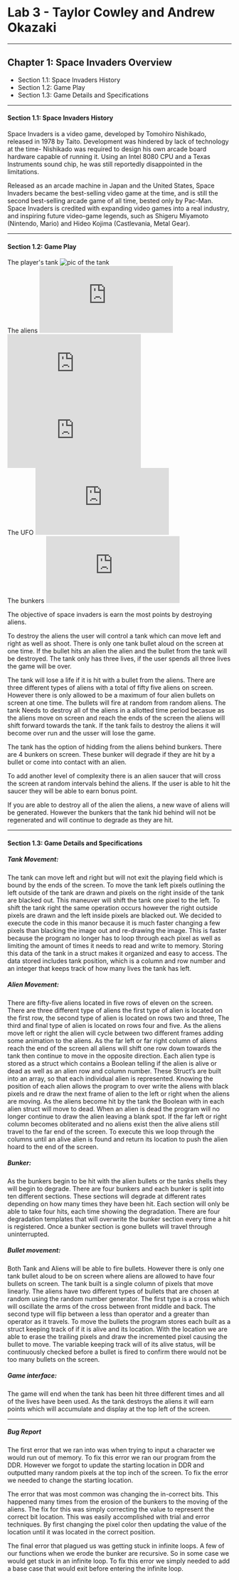 # Lab 3 - Taylor Cowley and Andrew Okazaki
---
## Chapter 1: Space Invaders Overview  
* Section 1.1: Space Invaders History  
* Section 1.2: Game Play  
* Section 1.3: Game Details and Specifications  
---
#### Section 1.1: Space Invaders History  
Space Invaders is a video game, developed by Tomohiro Nishikado, released in 1978 by Taito. Development was hindered by lack of technology at the time- Nishikado was required to design his own arcade board hardware capable of running it. Using an Intel 8080 CPU and a Texas Instruments sound chip, he was still reportedly disappointed in the limitations.

Released as an arcade machine in Japan and the United States, Space Invaders became the best-selling video game at the time, and is still the second best-selling arcade game of all time, bested only by Pac-Man. Space Invaders is credited with expanding video games into a real industry, and inspiring future video-game legends, such as Shigeru Miyamoto (Nintendo, Mario) and Hideo Kojima (Castlevania, Metal Gear).

---
#### Section 1.2: Game Play
The player's tank ![pic of the tank][tank]  
The aliens ![alien1][alien1]
![alien2][alien2]
![alien3][alien3]  
The UFO ![ufo][ufo]  
The bunkers ![bunkers][bunker]

The objective of space invaders is earn the most points by destroying aliens.

To destroy the aliens the user will control a tank which can move left and right as well as shoot. There is only one tank bullet aloud on the screen at one time. If the bullet hits an alien the alien and the bullet from the tank will be destroyed. The tank only has three lives, if the user spends all three lives the game will be over. 

The tank will lose a life if it is hit with a bullet from the aliens. There are three different types of aliens with a total of fifty five aliens on screen. However there is only allowed to be a maximum of four alien bullets on screen at one time. The bullets will fire at random from random aliens. The tank Needs to destroy all of the aliens in a allotted time period becasue as the aliens move on screen and reach the ends of the screen the aliens will shift forward towards the tank. If the tank fails to destroy the aliens it will become over run and the usser will lose the game.

The tank has the option of hidding from the aliens behind bunkers. There are 4 bunkers on screen. These bunker will degrade if they are hit by a bullet or come into contact with an alien.  

To add another level of complexity there is an alien saucer that will cross the screen at random intervals behind the aliens. If the user is able to hit the saucer they will be able to earn bonus point. 

If you are able to destroy all of the alien the aliens, a new wave of aliens will be generated. However the bunkers that the tank hid behind will not be regenerated and will continue to degrade as they are hit. 

---

#### Section 1.3: Game Details and Specifications
##### Tank Movement:
The tank can move left and right but will not exit the playing field which is bound by the ends of the screen. To move the tank left pixels outlining the left outside of the tank are drawn and pixels on the right inside of the tank are blacked out. This maneuver will shift the tank one pixel to the left. To shift the tank right the same operation occurs however the right outside pixels are drawn and the left inside pixels are blacked out.  We decided to execute the code in this manor because it is much faster changing a few pixels than blacking the image out and re-drawing the image. This is faster because the program no longer has to loop through each pixel as well as limiting the amount of times it needs to read and write to memory.  Storing this data of the tank in a struct makes it organized and easy to access. The data stored includes tank position, which is a column and row number and an integer that keeps track of how many lives the tank has left.
##### Alien Movement: 
There are fifty-five aliens located in five rows of eleven on the screen. There are three different type of aliens the first type of alien is located on the first row, the second type of alien is located on rows two and three, The third and final type of alien is located on rows four and five. As the aliens move left or right the alien will cycle between two different frames adding some animation to the aliens. As the far left or far right column of aliens reach the end of the screen all aliens will shift one row down towards the tank then continue to move in the opposite direction. Each alien type is stored as a struct which contains a Boolean telling if the alien is alive or dead as well as an alien row and column number. These Struct’s are built into an array, so that each individual alien is represented. Knowing the position of each alien allows the program to over write the aliens with black pixels and re draw the next frame of alien to the left or right when the aliens are moving.  As the aliens become hit by the tank the Boolean with in each alien struct will move to dead. When an alien is dead the program will no longer continue to draw the alien leaving a blank spot. If the far left or right column becomes obliterated and no aliens exist then the alive aliens still travel to the far end of the screen. To execute this we loop through the columns until an alive alien is found and return its location to push the alien hoard to the end of the screen.  
##### Bunker:
As the bunkers begin to be hit with the alien bullets or the tanks shells they will begin to degrade. There are four bunkers and each bunker is split into ten different sections. These sections will degrade at different rates depending on how many times they have been hit. Each section will only be able to take four hits, each time showing the degradation. There are four degradation templates that will overwrite the bunker section every time a hit is registered. Once a bunker section is gone bullets will travel through uninterrupted. 
##### Bullet movement: 
Both Tank and Aliens will be able to fire bullets. However there is only one tank bullet aloud to be on screen where aliens are allowed to have four bullets on screen. The tank built is a single column of pixels that move linearly. The aliens have two different types of bullets that are chosen at random using the random number generator. The first type is a cross which will oscillate the arms of the cross between front middle and back. The second type will flip between a less than operator and a greater than operator as it travels. To move the bullets the program stores each built as a struct keeping track of if it is alive and its location. With the location we are able to erase the trailing pixels and draw the incremented pixel causing the bullet to move. The variable keeping track will of its alive status, will be continuously checked before a bullet is fired to confirm there would not be too many bullets on the screen. 
##### Game interface: 
The game will end when the tank has been hit three different times and all of the lives have been used. As the tank destroys the aliens it will earn points which will accumulate and display at the top left of the screen.  


---
 
##### Bug Report
The first error that we ran into was when trying to input a character we would run out of memory. To fix this error we ran our program from the DDR. However we forgot to update the starting location in DDR and outputted many random pixels at the top inch of the screen. To fix the error we needed to change the starting location.

The error that was most common was changing the in-correct bits. This happened many times from the erosion of the bunkers to the moving of the aliens. The fix for this was simply correcting the value to represent the correct bit location. This was easily accomplished with trial and error techniques. By first changing the pixel color then updating the value of the location until it was located in the correct position.   

The final error that plagued us was getting stuck in infinite loops. A few of our functions when we erode the bunker are recursive. So in some case we would get stuck in an infinite loop. To fix this error we simply needed to add a base case that would exit before entering the infinite loop.   

[tank]: http://i.imgur.com/AuLmBrg.png 
[alien1]: http://www.dizionariovideogiochi.it/lib/exe/fetch.php?media=archivio_dvg_04:space_invaders_-_alieno3.png 
[alien2]: http://www.dizionariovideogiochi.it/lib/exe/fetch.php?media=archivio_dvg_04:space_invaders_-_alieno2.png 
[alien3]: http://www.dizionariovideogiochi.it/lib/exe/fetch.php?media=archivio_dvg_04:space_invaders_-_alieno1.png 
[ufo]: http://www.dizionariovideogiochi.it/lib/exe/fetch.php?media=archivio_dvg_04:space_invaders_-_disco.png
[bunker]: http://www.dizionariovideogiochi.it/lib/exe/fetch.php?media=archivio_dvg_04:space_invaders_-_base.png
